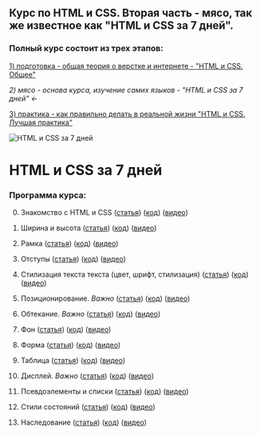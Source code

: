 ## Курс по HTML и CSS. Вторая часть - мясо, так же известное как "HTML и CSS за 7 дней".

### Полный курс состоит из трех этапов:
[1) подготовка - общая теория о верстке и интернете - "HTML и CSS. Общее"]()

*2) мясо - основа курса, изучение самих языков - "HTML и CSS за 7 дней" ←*

[3) практика - как правильно делать в реальной жизни "HTML и CSS. Лучшая практика"]()

![HTML и CSS за 7 дней](http://undefitied.com/html-css-course/title.png)

# HTML и CSS за 7 дней
### Программа курса:

0. Знакомство с HTML и CSS ([статья]()) ([код](https://github.com/Undefitied/html-css-course/tree/master/00_hello)) ([видео](https://www.youtube.com/watch?v=55B6G-tzo1M&t=132s))
 
1. Ширина и высота ([статья]()) ([код](https://github.com/Undefitied/html-css-course/tree/master/01_widthheight)) ([видео](https://www.youtube.com/watch?v=xegVOed8M3I))
 
2. Рамка ([статья]()) ([код](https://github.com/Undefitied/html-css-course/tree/master/02_border)) ([видео](https://www.youtube.com/watch?v=5g3ymARmOLk))
 
3. Отступы ([статья]()) ([код](https://github.com/Undefitied/html-css-course/tree/master/03_marginpadding)) ([видео](https://www.youtube.com/watch?v=Um1xYjzRseM))
 
4. Стилизация текста текста (цвет, шрифт, стилизация) ([статья]()) ([код](https://github.com/Undefitied/html-css-course/tree/master/04_text)) ([видео]())
 
5. Позиционирование. *Важно* ([статья]()) ([код](https://github.com/Undefitied/html-css-course/tree/master/05_position)) ([видео]())
 
6. Обтекание. *Важно* ([статья]()) ([код](https://github.com/Undefitied/html-css-course/tree/master/06_float)) ([видео]())
 
7. Фон ([статья]()) ([код](https://github.com/Undefitied/html-css-course/tree/master/07_background)) ([видео]())
 
8. Форма ([статья]()) ([код](https://github.com/Undefitied/html-css-course/tree/master/08_form)) ([видео]())
 
9. Таблица ([статья]()) ([код](https://github.com/Undefitied/html-css-course/tree/master/09_table)) ([видео]())
 
10. Дисплей. *Важно* ([статья]()) ([код](https://github.com/Undefitied/html-css-course/tree/master/10_display)) ([видео]())
 
11. Псевдоэлементы и списки ([статья]()) ([код](https://github.com/Undefitied/html-css-course/tree/master/11_pseudo)) ([видео]())
 
12. Стили состояний ([статья]()) ([код](https://github.com/Undefitied/html-css-course/tree/master/12_state)) ([видео]())
 
13. Наследование ([статья]()) ([код](https://github.com/Undefitied/html-css-course/tree/master/13_inheritance)) ([видео]())
 
<!--14. CSS3 декорации - border-radius box-shadow transform filter etc ([статья]()) ([код]()) ([видео]())-->

<!--15. Что дальше - лучшая практика, CSS3, HTML5, JavaScript, фриланс ([статья]()) ([код]()) ([видео]())-->

